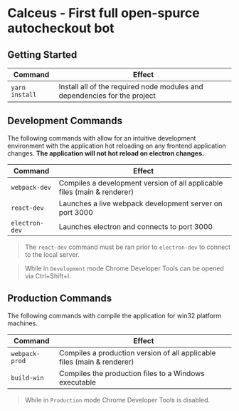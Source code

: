# Calceus - First full open-spurce autocheckout bot

## Getting Started

| Command       | Effect                                                                   |
| ------------- | ------------------------------------------------------------------------ |
| `yarn install` | Install all of the required node modules and dependencies for the project |

## Development Commands

The following commands with allow for an intuitive development environment with the application hot reloading on any frontend application changes.
**The application will not hot reload on electron changes.**

| Command        | Effect                                                                   |
| -------------- | ------------------------------------------------------------------------ |
| `webpack-dev`  | Compiles a development version of all applicable files (main & renderer) |
| `react-dev`    | Launches a live webpack development server on port 3000                  |
| `electron-dev` | Launches electron and connects to port 3000                              |

> The `react-dev` command must be ran prior to `electron-dev` to connect to the local server.

> While in `Development` mode Chrome Developer Tools can be opened via Ctrl+Shift+I.

## Production Commands

The following commands with compile the application for win32 platform machines.

| Command        | Effect                                                                  |
| -------------- | ----------------------------------------------------------------------- |
| `webpack-prod` | Compiles a production version of all applicable files (main & renderer) |
| `build-win`    | Compiles the production files to a Windows executable                   |

> While in `Production` mode Chrome Developer Tools is disabled.
